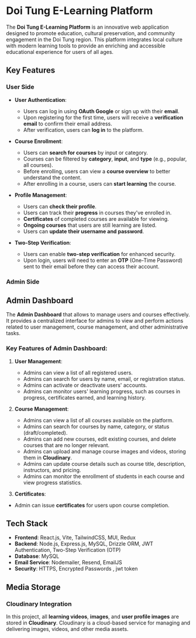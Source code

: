 # Doi Tung E-Learning Platform

The **Doi Tung E-Learning Platform** is an innovative web application designed to promote education, cultural preservation, and community engagement in the Doi Tung region. This platform integrates local culture with modern learning tools to provide an enriching and accessible educational experience for users of all ages.

## Key Features

### User Side

- **User Authentication**:
  - Users can log in using **OAuth Google** or sign up with their **email**.
  - Upon registering for the first time, users will receive a **verification email** to confirm their email address.
  - After verification, users can **log in** to the platform.

- **Course Enrollment**:
  - Users can **search for courses** by input or category.
  - Courses can be filtered by **category**, **input**, and **type** (e.g., popular, all courses).
  - Before enrolling, users can view a **course overview** to better understand the content.
  - After enrolling in a course, users can **start learning** the course.

- **Profile Management**:
  - Users can **check their profile**.
  - Users can track their **progress** in courses they've enrolled in.
  - **Certificates** of completed courses are available for viewing.
  - **Ongoing courses** that users are still learning are listed.
  - Users can **update their username and password**.

- **Two-Step Verification**:
  - Users can enable **two-step verification** for enhanced security.
  - Upon login, users will need to enter an **OTP** (One-Time Password) sent to their email before they can access their account.

### Admin Side

  ## Admin Dashboard

The **Admin Dashboard** that allows to manage users and courses effectively. It provides a centralized interface for admins to view and perform actions related to user management, course management, and other administrative tasks.

### Key Features of Admin Dashboard:

1. **User Management**:
   - Admins can view a list of all registered users.
   - Admins can search for users by name, email, or registration status.
   - Admins can activate or deactivate users' accounts.
   - Admins can monitor users' learning progress, such as courses in progress, certificates earned, and learning history.

2. **Course Management**:
   - Admins can view a list of all courses available on the platform.
   - Admins can search for courses by name, category, or status (draft/completed).
   - Admins can add new courses, edit existing courses, and delete courses that are no longer relevant.
   - Admins can upload and manage course images and videos, storing them in **Cloudinary**.
   - Admins can update course details such as course title, description, instructors, and pricing.
   - Admins can monitor the enrollment of students in each course and view progress statistics.
   
3. **Certificates**:
  - Admin can issue **certificates** for users upon course completion.


## Tech Stack

- **Frontend**: React.js, Vite, TailwindCSS, MUI, Redux
- **Backend**: Node.js, Express.js, MySQL, Drizzle ORM, JWT Authentication, Two-Step Verification (OTP)
- **Database**: MySQL
- **Email Service**: Nodemailer, Resend, EmailJS
- **Security**: HTTPS, Encrypted Passwords , jwt token

## Media Storage

### Cloudinary Integration

In this project, all **learning videos**, **images**, and **user profile images** are stored in **Cloudinary**. Cloudinary is a cloud-based service for managing and delivering images, videos, and other media assets.

